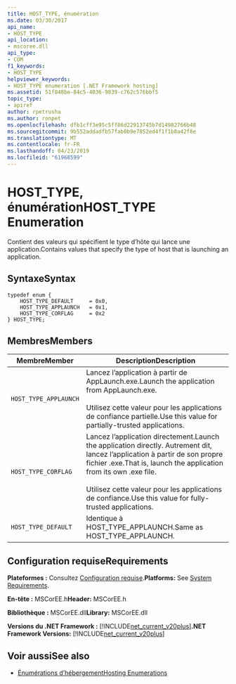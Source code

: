 ```yaml
---
title: HOST_TYPE, énumération
ms.date: 03/30/2017
api_name:
- HOST_TYPE
api_location:
- mscoree.dll
api_type:
- COM
f1_keywords:
- HOST_TYPE
helpviewer_keywords:
- HOST_TYPE enumeration [.NET Framework hosting]
ms.assetid: 51f848be-84c5-4036-9839-c762c576bbf5
topic_type:
- apiref
author: rpetrusha
ms.author: ronpet
ms.openlocfilehash: dfb1cff3e95c5ff86d22913745b7d14982766b48
ms.sourcegitcommit: 9b552addadfb57fab0b9e7852ed4f1f1b8a42f8e
ms.translationtype: MT
ms.contentlocale: fr-FR
ms.lasthandoff: 04/23/2019
ms.locfileid: "61968599"
---
```

# <a name="hosttype-enumeration"></a><span data-ttu-id="8b2a9-102">HOST_TYPE, énumération</span><span class="sxs-lookup"><span data-stu-id="8b2a9-102">HOST_TYPE Enumeration</span></span>
<span data-ttu-id="8b2a9-103">Contient des valeurs qui spécifient le type d’hôte qui lance une application.</span><span class="sxs-lookup"><span data-stu-id="8b2a9-103">Contains values that specify the type of host that is launching an application.</span></span>  
  
## <a name="syntax"></a><span data-ttu-id="8b2a9-104">Syntaxe</span><span class="sxs-lookup"><span data-stu-id="8b2a9-104">Syntax</span></span>  
  
```  
typedef enum {  
    HOST_TYPE_DEFAULT     = 0x0,  
    HOST_TYPE_APPLAUNCH   = 0x1,  
    HOST_TYPE_CORFLAG     = 0x2  
} HOST_TYPE;  
```  
  
## <a name="members"></a><span data-ttu-id="8b2a9-105">Membres</span><span class="sxs-lookup"><span data-stu-id="8b2a9-105">Members</span></span>  
  
|<span data-ttu-id="8b2a9-106">Membre</span><span class="sxs-lookup"><span data-stu-id="8b2a9-106">Member</span></span>|<span data-ttu-id="8b2a9-107">Description</span><span class="sxs-lookup"><span data-stu-id="8b2a9-107">Description</span></span>|  
|------------|-----------------|  
|`HOST_TYPE_APPLAUNCH`|<span data-ttu-id="8b2a9-108">Lancez l’application à partir de AppLaunch.exe.</span><span class="sxs-lookup"><span data-stu-id="8b2a9-108">Launch the application from AppLaunch.exe.</span></span><br /><br /> <span data-ttu-id="8b2a9-109">Utilisez cette valeur pour les applications de confiance partielle.</span><span class="sxs-lookup"><span data-stu-id="8b2a9-109">Use this value for partially-trusted applications.</span></span>|  
|`HOST_TYPE_CORFLAG`|<span data-ttu-id="8b2a9-110">Lancez l’application directement.</span><span class="sxs-lookup"><span data-stu-id="8b2a9-110">Launch the application directly.</span></span> <span data-ttu-id="8b2a9-111">Autrement dit, lancez l’application à partir de son propre fichier .exe.</span><span class="sxs-lookup"><span data-stu-id="8b2a9-111">That is, launch the application from its own .exe file.</span></span><br /><br /> <span data-ttu-id="8b2a9-112">Utilisez cette valeur pour les applications de confiance.</span><span class="sxs-lookup"><span data-stu-id="8b2a9-112">Use this value for fully-trusted applications.</span></span>|  
|`HOST_TYPE_DEFAULT`|<span data-ttu-id="8b2a9-113">Identique à HOST_TYPE_APPLAUNCH.</span><span class="sxs-lookup"><span data-stu-id="8b2a9-113">Same as HOST_TYPE_APPLAUNCH.</span></span>|  
  
## <a name="requirements"></a><span data-ttu-id="8b2a9-114">Configuration requise</span><span class="sxs-lookup"><span data-stu-id="8b2a9-114">Requirements</span></span>  
 <span data-ttu-id="8b2a9-115">**Plateformes :** Consultez [Configuration requise](../../../../docs/framework/get-started/system-requirements.md).</span><span class="sxs-lookup"><span data-stu-id="8b2a9-115">**Platforms:** See [System Requirements](../../../../docs/framework/get-started/system-requirements.md).</span></span>  
  
 <span data-ttu-id="8b2a9-116">**En-tête :** MSCorEE.h</span><span class="sxs-lookup"><span data-stu-id="8b2a9-116">**Header:** MSCorEE.h</span></span>  
  
 <span data-ttu-id="8b2a9-117">**Bibliothèque :** MSCorEE.dll</span><span class="sxs-lookup"><span data-stu-id="8b2a9-117">**Library:** MSCorEE.dll</span></span>  
  
 <span data-ttu-id="8b2a9-118">**Versions du .NET Framework :** [!INCLUDE[net_current_v20plus](../../../../includes/net-current-v20plus-md.md)]</span><span class="sxs-lookup"><span data-stu-id="8b2a9-118">**.NET Framework Versions:** [!INCLUDE[net_current_v20plus](../../../../includes/net-current-v20plus-md.md)]</span></span>  
  
## <a name="see-also"></a><span data-ttu-id="8b2a9-119">Voir aussi</span><span class="sxs-lookup"><span data-stu-id="8b2a9-119">See also</span></span>

- [<span data-ttu-id="8b2a9-120">Énumérations d’hébergement</span><span class="sxs-lookup"><span data-stu-id="8b2a9-120">Hosting Enumerations</span></span>](../../../../docs/framework/unmanaged-api/hosting/hosting-enumerations.md)

